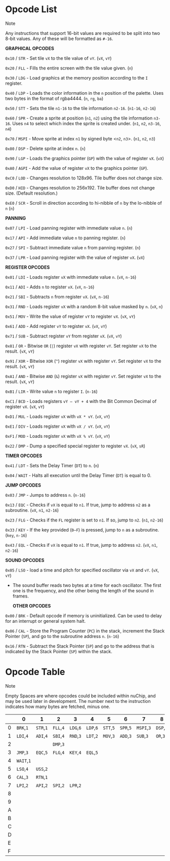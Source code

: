 # Opcode List

> [!NOTE]
> Any instructions that support 16-bit values are required to be split into two 8-bit values. Any of these will be formatted as `#-16`.

  **GRAPHICAL OPCODES**

`0x10` / `STR` - Set tile `vX` to the tile value of `vY`. (`vX`, `vY`)

`0x20` / `FLL` - Fills the entire screen with the tile value given. (`n`)

`0x30` / `LDG` - Load graphics at the memory position according to the `I` register.

`0x40` / `LDP` - Loads the color information in the `n` position of the palette. Uses two bytes in the format of rgba4444. (`n`, `rg`, `ba`) 

`0x50` / `STT` - Sets the tile `n1-16` to the tile information `n2-16`. (`n1-16`, `n2-16`)

`0x60` / `SPR` - Create a sprite at position (`n1`, `n2`) using the tile information `n3-16`. Uses `n4` to select which index the sprite is created under. (`n1`, `n2`, `n3-16`, `n4`)

`0x70` / `MSPI` - Move sprite at index `n1` by signed byte <`n2`, `n3`>. (`n1`, `n2`, `n3`)

`0x80` / `DSP` - Delete sprite at index `n`. (`n`)

`0x90` / `LGP` - Loads the graphics pointer (`GP`) with the value of register `vX`. (`vX`)

`0xA0` / `AGPI` - Add the value of register `vX` to the graphics pointer (`GP`).

`0xC0` / `LOD` - Changes resolution to 128x96. Tile buffer does not change size.

`0xD0` / `HID` - Changes resolution to 256x192. Tile buffer does not change size. (Default resolution.)

`0xE0` / `SCR` - Scroll in direction according to hi-nibble of `n` by the lo-nibble of `n` (`n`)

  **PANNING**

`0x07` / `LPI` - Load panning register with immediate value `n`. (`n`)

`0x17` / `API` - Add immediate value `n` to panning register. (`n`)

`0x27` / `SPI` - Subtract immediate value `n` from panning register. (`n`)

`0x37` / `LPR` - Load panning register with the value of register `vX`. (`vX`)

  **REGISTER OPCODES**

`0x01` / `LDI` - Loads register `vX` with immediate value `n`. (`vX`, `n-16`)

`0x11` / `ADI` - Adds `n` to register `vX`. (`vX`, `n-16`)

`0x21` / `SBI` - Subtracts `n` from register `vX`. (`vX`, `n-16`)

`0x31` / `RND` - Loads register `vX` with a random 8-bit value masked by `n`. (`vX`, `n`)

`0x51` / `MOV` - Write the value of register `vY` to register `vX`. (`vX`, `vY`)

`0x61` / `ADD` - Add register `vY` to register `vX`. (`vX`, `vY`)

`0x71` / `SUB` - Subtract register `vY` from register `vX`. (`vX`, `vY`)

`0x81` / `OR` - Bitwise `OR` (`|`) register `vX` with register `vY`. Set register `vX` to the result. (`vX`, `vY`)

`0x91` / `XOR` - Bitwise `XOR` (`^`) register `vX` with register `vY`. Set register `vX` to the result. (`vX`, `vY`)

`0xA1` / `AND` - Bitwise `AND` (`&`) register `vX` with register `vY`. Set register `vX` to the result. (`vX`, `vY`)

`0xB1` / `LIR` - Write value `n` to register `I`. (`n-16`)

`0xC1` / `BCD` - Loads registers `vY – vY + 4` with the Bit Common Decimal of register `vX`. (`vX`, `vY`)

`0xD1` / `MUL` - Loads register `vX` with `vX * vY`. (`vX`, `vY`)

`0xE1` / `DIV` - Loads register `vX` with `vX / vY`. (`vX`, `vY`)

`0xF1` / `MOD` - Loads register `vX` with `vX % vY`. (`vX`, `vY`)

`0x22` / `DMP` - Dump a specified special register to register `vX`. (`vX`, `sR`)

  **TIMER OPCODES**

`0x41` / `LDT` - Sets the Delay Timer (`DT`) to `n`. (`n`)

`0x04` / `WAIT` - Halts all execution until the Delay Timer (`DT`) is equal to 0.

  **JUMP OPCODES**

`0x03` / `JMP` - Jumps to address `n`. (`n-16`)

`0x13` / `EQC` - Checks if `vX` is equal to `n1`. If true, jump to address `n2` as a subroutine. (`vX`, `n1`, `n2-16`)

`0x23` / `FLG` - Checks if the `FL` register is set to `n1`. If so, jump to `n2`. (`n1`, `n2-16`)

`0x33` / `KEY` - If the key provided (`0–⁠F`) is pressed, jump to `n` as a subroutine. (`key`, `n-16`)

`0x43` / `EQL` - Checks if `vX` is equal to `n1`. If true, jump to address `n2`. (`vX`, `n1`, `n2-16`)

  **SOUND OPCODES**

`0x05` / `LSO` - load a time and pitch for specified oscillator via `vX` and `vY`. (`vX`, `vY`)
- The sound buffer reads two bytes at a time for each oscillator. The first one is the frequency, and the other being the length of the sound in frames.

  **OTHER OPCODES**

`0x00` / `BRK` - Default opcode if memory is uninitialized. Can be used to delay for an interrupt or general system halt.

`0x06` / `CAL` - Store the Program Counter (`PC`) in the stack, increment the Stack Pointer (`SP`), and go to the subroutine address `n`. (`n-16`)

`0x16` / `RTN` - Subtract the Stack Pointer (`SP`) and go to the address that is indicated by the Stack Pointer (`SP`) within the stack.

# Opcode Table

> [!NOTE]
> Empty Spaces are where opcodes could be included within nuChip, and may be used later in development.
> The number next to the instruction indicates how many bytes are fetched, minus one.

| |0|1|2|3|4|5|6|7|8|9|A|B|C|D|E|F|
|-|-|-|-|-|-|-|-|-|-|-|-|-|-|-|-|-|
|0|`BRK`,`1`|`STR`,`1`|`FLL`,`4`|`LDG`,`6`|`LDP`,`6`|`STT`,`5`|`SPR`,`5`|`MSPI`,`3`|`DSP`,`3`|`LGP`,`3`|`AGPI`,`2`| |`LOD`,`1`|`HID`,`1`|`SCR`,`2`| |
|1|`LDI`,`4`|`ADI`,`4`|`SBI`,`4`|`RND`,`3`|`LDT`,`2`|`MOV`,`3`|`ADD`,`3`|`SUB`,`3`|`OR`,`3`|`XOR`,`3`|`AND`,`3`|`LDIR`,`3`|`BCD`,`3`|`MUL`,`3`|`DIV`,`3`|`MOD`,`3`|
|2| | |`DMP`,`3`| | | | | | | | | | | | | |
|3|`JMP`,`3`|`EQC`,`5`|`FLG`,`4`|`KEY`,`4`|`EQL`,`5`| | | | | | | | | | | |
|4|`WAIT`,`1`| | | | | | | | | | | | | | | |
|5|`LSO`,`4`|`USS`,`2`| | | | | | | | | | | | | | |
|6|`CAL`,`3`|`RTN`,`1`| | | | | | | | | | | | | | |
|7|`LPI`,`2`|`API`,`2`|`SPI`,`2`|`LPR`,`2`| | | | | | | | | | | | |
|8| | | | | | | | | | | | | | | | |
|9| | | | | | | | | | | | | | | | |
|A| | | | | | | | | | | | | | | | |
|B| | | | | | | | | | | | | | | | |
|C| | | | | | | | | | | | | | | | |
|D| | | | | | | | | | | | | | | | |
|E| | | | | | | | | | | | | | | | |
|F| | | | | | | | | | | | | | | | |

